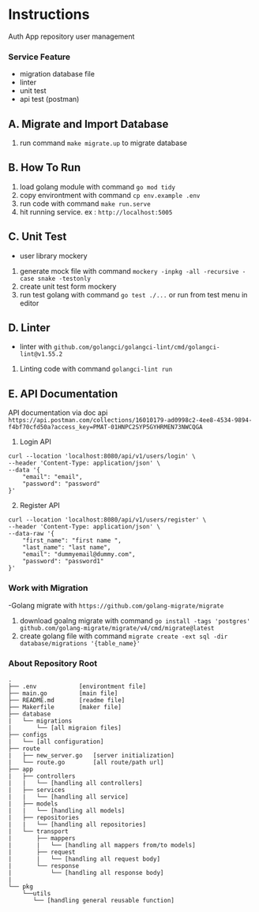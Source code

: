 # **Instructions**
Auth App repository user management

### **Service Feature**

- migration database file
- linter
- unit test
- api test (postman)


## **A. Migrate and Import Database**

1. run command `make migrate.up` to migrate database

## **B. How To Run**

1. load golang module with command `go mod tidy`
2. copy environtment with command `cp env.example .env`
3. run code with command `make run.serve`
4. hit running service. ex : `http://localhost:5005`

## **C. Unit Test**
- user library mockery
1. generate mock file with command `mockery -inpkg -all -recursive -case snake -testonly`
2. create unit test form mockery
3. run test golang with command `go test ./...` or run from test menu in editor

## **D. Linter**
- linter with `github.com/golangci/golangci-lint/cmd/golangci-lint@v1.55.2`
1. Linting code with command `golangci-lint run`
## **E. API Documentation**
API documentation
via doc api `https://api.postman.com/collections/16010179-ad0998c2-4ee8-4534-9894-f4bf70cfd50a?access_key=PMAT-01HNPC2SYP5GYHRMEN73NWCQGA`
1. Login API
```
curl --location 'localhost:8080/api/v1/users/login' \
--header 'Content-Type: application/json' \
--data '{
    "email": "email",
    "password": "password"
}'
```
2. Register API
```
curl --location 'localhost:8080/api/v1/users/register' \
--header 'Content-Type: application/json' \
--data-raw '{
    "first_name": "first name ",
    "last_name": "last name",
    "email": "dummyemail@dummy.com",
    "password": "password1"
}'
```

### **Work with Migration**

-Golang migrate with `https://github.com/golang-migrate/migrate`

1. download goalng migrate with command `go install -tags 'postgres' github.com/golang-migrate/migrate/v4/cmd/migrate@latest`
2. create golang file with command `migrate create -ext sql -dir database/migrations '{table_name}'`

### **About Repository Root**
```
.
├── .env            [environtment file]
├── main.go         [main file]
├── README.md       [readme file]
├── Makerfile       [maker file]
├── database
|   └── migrations
|       └── [all migraion files]
├── configs
|   └── [all configuration]
├── route
|   ├── new_server.go   [server initialization]
|   └── route.go        [all route/path url]
├── app
|   ├── controllers
|   |   └── [handling all controllers]
|   ├── services
|   |   └── [handling all service]
|   ├── models
|   |   └── [handling all models]
|   ├── repositories
|   |   └── [handling all repositories]
|   └── transport 
|       ├── mappers
|       |   └── [handling all mappers from/to models] 
|       ├── request
|       |   └── [handling all request body] 
|       └── response
|           └── [handling all response body] 
|       
└── pkg
    └──utils
       └── [handling general reusable function] 

```                                                                                                                                                                                                                                                                                                                                                                                                                                                                                                                                                                                                                                                                                                                                                                                                     